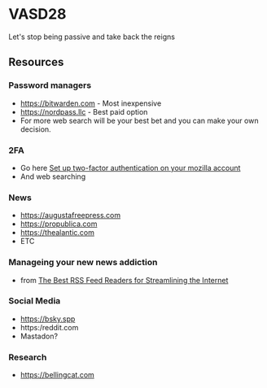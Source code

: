 # VASD28
Let's stop being passive and take back the reigns
## Resources
### Password managers
- https://bitwarden.com - Most inexpensive
- https://nordpass.llc - Best paid option
- For more web search will be your best bet and you can make your own decision.
### 2FA 
- Go here [Set up two-factor authentication on your mozilla account](https://support.mozilla.org/en-US/kb/secure-firefox-account-two-step-authentication)
- And web searching
### News
- https://augustafreepress.com
- https://propublica.com
- https://thealantic.com
- ETC
### Manageing your new news addiction
- from [The Best RSS Feed Readers for Streamlining the Internet](https://www.wired.com/story/best-rss-feed-readers/)
### Social Media
- https://bsky.spp
- https:/reddit.com
- Mastadon?
### Research
- https://bellingcat.com
